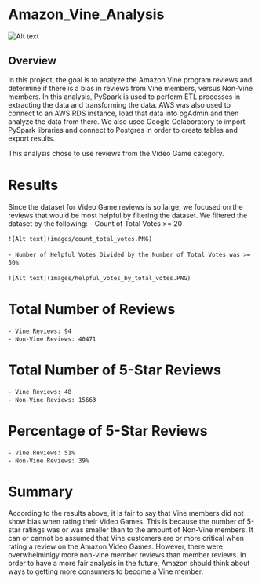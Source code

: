# Amazon_Vine_Analysis

![Alt text](../../../Downloads/vine_logo_title.png)

## Overview
In this project, the goal is to analyze the Amazon Vine program reviews and determine if there is a bias in reviews from Vine members, versus Non-Vine members. In this analysis, PySpark is used to perform ETL processes in extracting the data and transforming the data. AWS was also used to connect to an AWS RDS instance, load that data into pgAdmin and then analyze the data from there. We also used Google Colaboratory to import PySpark libraries and connect to Postgres in order to create tables and export results.

This analysis chose to use reviews from the Video Game category.

# Results

Since the dataset for Video Game reviews is so large, we focused on the reviews that would be most helpful by filtering the dataset. We filtered the dataset by the following:
    - Count of Total Votes >= 20

    ![Alt text](images/count_total_votes.PNG)

    - Number of Helpful Votes Divided by the Number of Total Votes was >= 50%

    ![Alt text](images/helpful_votes_by_total_votes.PNG)

# Total Number of Reviews
    - Vine Reviews: 94
    - Non-Vine Reviews: 40471
# Total Number of 5-Star Reviews
    - Vine Reviews: 48
    - Non-Vine Reviews: 15663
# Percentage of 5-Star Reviews
    - Vine Reviews: 51%
    - Non-Vine Reviews: 39%
# Summary

According to the results above, it is fair to say that Vine members did not show bias when rating their Video Games. This is because the number of 5-star ratings was or was smaller than to the amount of Non-Vine members. It can or cannot be assumed that Vine customers are or more critical when rating a review on the Amazon Video Games. However, there were overwhelminlgy more non-vine member reviews than member reviews. In order to have a more fair analysis in the future, Amazon should think about ways to getting more consumers to become a Vine member.